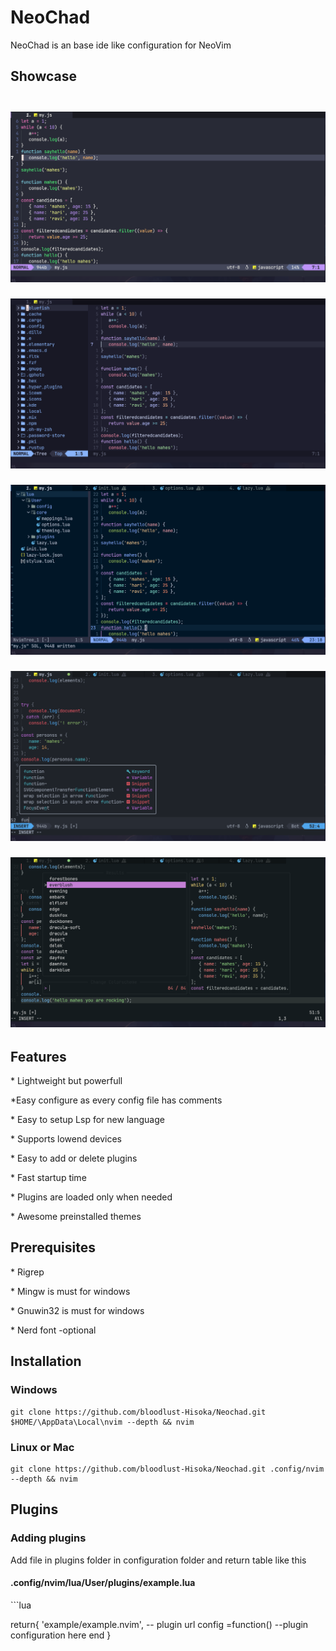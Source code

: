 <h1>NeoChad</h1>
<p>NeoChad is an base ide like configuration for NeoVim</p>

<h2>
   Showcase
   <h2>
      <div align="center">
         <h2></h2>
         <img src="Neovim.png" alt="" />
         <p></p>
         <img src="NeoVim2.png" alt="" />
         <p></p>
         <img src="NeoVim3.png" alt="" />
         <p></p>
         <img src="NeoVim4.png" alt="" />
         <p></p>
         <img src="NeoVim5.png" alt="" />

   </h2>
   <h2>Features</h2>
   <p>* Lightweight but powerfull</p>
   <p>*Easy configure as every config file has comments</p>
   <p>* Easy to setup Lsp for new language</p>
   <p>* Supports lowend devices</p>
   <p>* Easy to add or delete plugins</p>
   <p>* Fast startup time</p>
   <p>* Plugins are loaded only when needed</p>
   <p>* Awesome preinstalled themes</p>
   <h2>Prerequisites </h2>
   <p>* Rigrep</p>
   <p>* Mingw is must for windows</p>
   <p>* Gnuwin32 is must for windows</p>
   <p>* Nerd font -optional</p>

<h2>Installation</h2>
 <h3>Windows</h3>
    
    git clone https://github.com/bloodlust-Hisoka/Neochad.git $HOME/\AppData\Local\nvim --depth && nvim

<h3>Linux or Mac</h3>

    git clone https://github.com/bloodlust-Hisoka/Neochad.git .config/nvim --depth && nvim
    
<h2>Plugins</h2>
<h3>Adding plugins</h3>
<p>Add file in plugins folder in configuration folder and return table like this</p>
<h4>.config/nvim/lua/User/plugins/example.lua</h4>
```lua


return{
  'example/example.nvim', -- plugin url
  config =function()
  --plugin configuration here
  end
  }

```
  



